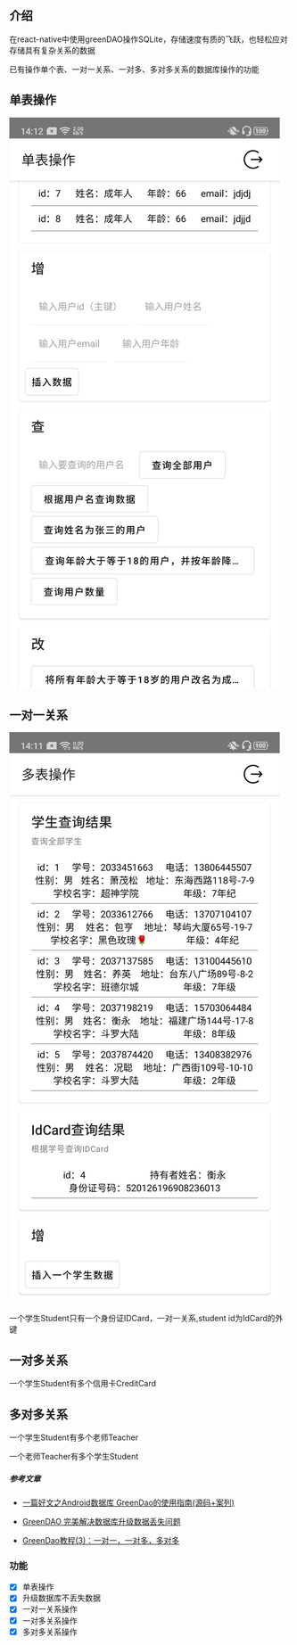 ## 介绍
在react-native中使用greenDAO操作SQLite，存储速度有质的飞跃，也轻松应对存储具有复杂关系的数据

已有操作单个表、一对一关系、一对多、多对多关系的数据库操作的功能

## 单表操作
![avatar](./js/screenshot/danbiao.png)

## 一对一关系
![avatar](./js/screenshot/yiduiyi.png)

一个学生Student只有一个身份证IDCard，一对一关系,student id为IdCard的外键

## 一对多关系

一个学生Student有多个信用卡CreditCard

## 多对多关系

一个学生Student有多个老师Teacher

一个老师Teacher有多个学生Student

##### 参考文章

- [一篇好文之Android数据库 GreenDao的使用指南(源码+案列)](https://blog.csdn.net/qq_32175491/article/details/82913904)

- [GreenDAO 完美解决数据库升级数据丢失问题](https://blog.csdn.net/qq_35956194/article/details/79167897)

- [GreenDao教程(3)：一对一，一对多，多对多](https://blog.csdn.net/RobotHost/article/details/70098744)

### 功能

- [x] 单表操作
- [x] 升级数据库不丢失数据
- [x] 一对一关系操作
- [x] 一对多关系操作
- [x] 多对多关系操作
